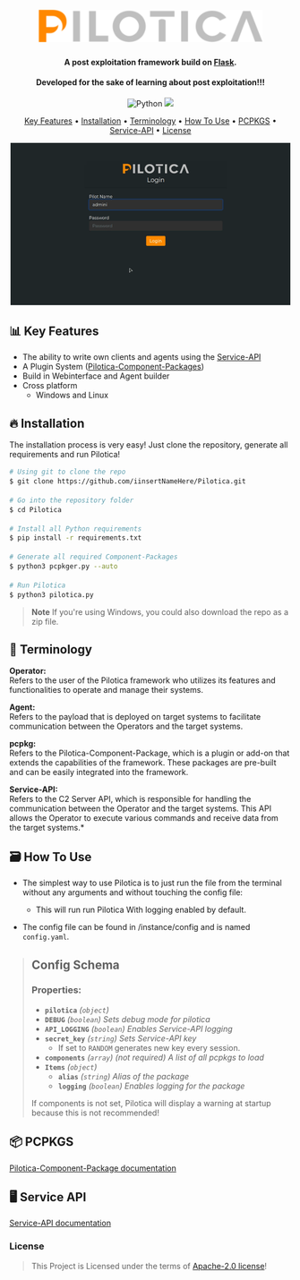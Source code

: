 
<h1 align="center">
  <br>
  <img src="static/logo.svg" width=400>
  <br>
</h1>

<h4 align="center">A post exploitation framework build on <a href="https://flask.palletsprojects.com">Flask</a>.</h4>
<h4 align="center">Developed for the sake of learning about post exploitation!!!</h4>

<p align="center">
  <img src="https://img.shields.io/badge/Python-3.11-green?style=flat" alt="Python" />
  <a href="https://opensource.org/licenses/Apache-2.0"><img src="https://img.shields.io/badge/License-Apache_2.0-blue.svg"></a>
</p>

<p align="center">
  <a href="#-key-features">Key Features</a> •
  <a href="#-installation">Installation</a> •
  <a href="#-terminology">Terminology</a> •
  <a href="#-how-to-use">How To Use</a> •
  <a href="#-pcpkgs">PCPKGS</a> •
  <a href="#-service-api">Service-API</a> •
  <a href="#-license">License</a>
</p>

<p align="center">
    <img src="static/screenshot.png" width="500">
</p>

## 📊 Key Features

* The ability to write own clients and agents using the <a href="#service-api">Service-API</a>
* A Plugin System (<a href="#pcpkgs">Pilotica-Component-Packages</a>)
* Build in Webinterface and Agent builder
* Cross platform
  - Windows and Linux

## 🔥 Installation

The installation process is very easy!
Just clone the repository, generate all requirements and run Pilotica!

```bash
# Using git to clone the repo
$ git clone https://github.com/iinsertNameHere/Pilotica.git

# Go into the repository folder
$ cd Pilotica

# Install all Python requirements
$ pip install -r requirements.txt

# Generate all required Component-Packages
$ python3 pcpkger.py --auto

# Run Pilotica
$ python3 pilotica.py
```

> **Note**
> If you're using Windows, you could also download the repo as a zip file.

## 💬 Terminology
**Operator:**<br>
Refers to the user of the Pilotica framework who utilizes its features and functionalities to operate and manage their systems.

**Agent:**<br>
Refers to the payload that is deployed on target systems to facilitate communication between the Operators and the target systems.

**pcpkg:**<br>
Refers to the Pilotica-Component-Package, which is a plugin or add-on that extends the capabilities of the framework. These packages are pre-built and can be easily integrated into the framework.

**Service-API:**<br>
Refers to the C2 Server API, which is responsible for handling the communication between the Operator and the target systems. This API allows the Operator to execute various commands and receive data from the target systems.*

## 🗃️ How To Use

* The simplest way to use Pilotica is to just run the file from the terminal without any arguments and without touching the config file:
    - This will run run Pilotica With logging enabled by default.

* The config file can be found in /instance/config and is named `config.yaml`.

>## Config Schema
>
>### **Properties:**
>
>- **`pilotica`** *(`object`)*
>  - **`DEBUG`** *(`boolean`)* *Sets debug mode for pilotica*
>  - **`API_LOGGING`** *(`boolean`)* *Enables Service-API logging*
>  - **`secret_key`** *(`string`)* *Sets Service-API key*
>    - If set to `RANDOM` generates new key every session.
>- **`components`** *(`array`)* *(not required)* *A list of all pcpkgs to load*
>  - **`Items`** *(`object`)*
>    - **`alias`** *(`string`)* *Alias of the package*
>    - **`logging`** *(`boolean`)* *Enables logging for the package*
>
> If components is not set, Pilotica will display a warning at
> startup because this is not recommended!

## 📦 PCPKGS
[Pilotica-Component-Package documentation](docs/PCPKGS.md)

## 🖥️ Service API
[Service-API documentation](docs/SERVICEAPI.md)

### License

>This Project is Licensed under the terms of [Apache-2.0 license](LICENCE)!
